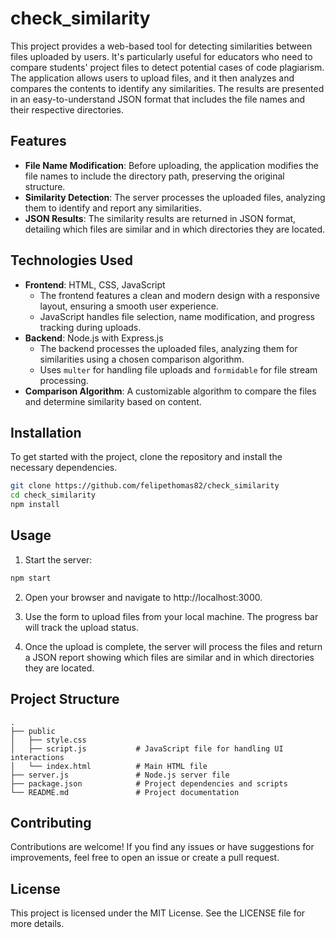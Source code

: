 # check_similarity

This project provides a web-based tool for detecting similarities between files uploaded by users. It's particularly useful for educators who need to compare students' project files to detect potential cases of code plagiarism. The application allows users to upload files, and it then analyzes and compares the contents to identify any similarities. The results are presented in an easy-to-understand JSON format that includes the file names and their respective directories.

## Features

- **File Name Modification**: Before uploading, the application modifies the file names to include the directory path, preserving the original structure.
- **Similarity Detection**: The server processes the uploaded files, analyzing them to identify and report any similarities.
- **JSON Results**: The similarity results are returned in JSON format, detailing which files are similar and in which directories they are located.

## Technologies Used

- **Frontend**: HTML, CSS, JavaScript
  - The frontend features a clean and modern design with a responsive layout, ensuring a smooth user experience.
  - JavaScript handles file selection, name modification, and progress tracking during uploads.
- **Backend**: Node.js with Express.js
  - The backend processes the uploaded files, analyzing them for similarities using a chosen comparison algorithm.
  - Uses `multer` for handling file uploads and `formidable` for file stream processing.
- **Comparison Algorithm**: A customizable algorithm to compare the files and determine similarity based on content.
  
## Installation

To get started with the project, clone the repository and install the necessary dependencies.

```bash
git clone https://github.com/felipethomas82/check_similarity
cd check_similarity
npm install
```

## Usage

1. Start the server:

```bash
npm start
```

2. Open your browser and navigate to http://localhost:3000.

3. Use the form to upload files from your local machine. The progress bar will track the upload status.

4. Once the upload is complete, the server will process the files and return a JSON report showing which files are similar and in which directories they are located.

## Project Structure
```plaintext
.
├── public
│   ├── style.css 
│   ├── script.js           # JavaScript file for handling UI interactions
│   └── index.html          # Main HTML file
├── server.js               # Node.js server file
├── package.json            # Project dependencies and scripts
└── README.md               # Project documentation
```

## Contributing
Contributions are welcome! If you find any issues or have suggestions for improvements, feel free to open an issue or create a pull request.

## License
This project is licensed under the MIT License. See the LICENSE file for more details.
